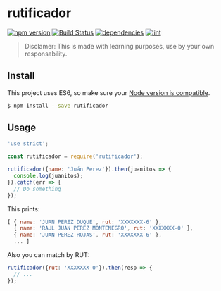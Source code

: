 # rutificador
[![npm version][npm-image]][npm-url] [![Build Status][ci-image]][ci-url] [![dependencies][dependencies-image]][dependencies-url] [![lint][lint-image]][lint-url]

> Disclamer: This is made with learning purposes, use by your own responsability.

## Install
This project uses ES6, so make sure your [Node version is compatible](https://nodejs.org/en/docs/es6/).
```sh
$ npm install --save rutificador
```

## Usage
```js
'use strict';

const rutificador = require('rutificador');

rutificador({name: 'Juán Perez'}).then(juanitos => {
  console.log(juanitos);
}).catch(err => {
  // Do something
});
```

This prints:
```js
[ { name: 'JUAN PEREZ DUQUE', rut: 'XXXXXXX-6' },
  { name: 'RAUL JUAN PEREZ MONTENEGRO', rut: 'XXXXXXX-0' },
  { name: 'JUAN PEREZ ROJAS', rut: 'XXXXXXX-6' },
  ... ]
```

Also you can match by RUT:
```js
rutificador({rut: 'XXXXXXX-0'}).then(resp => {
  // ...
});
```

[ci-image]: https://travis-ci.org/mrpatiwi/rutificador.svg
[ci-url]: https://travis-ci.org/mrpatiwi/rutificador
[npm-image]: https://badge.fury.io/js/rutificador.svg
[npm-url]: http://badge.fury.io/js/rutificador
[dependencies-image]: https://david-dm.org/mrpatiwi/rutificador.svg
[dependencies-url]: https://david-dm.org/mrpatiwi/rutificador
[lint-image]: https://codeclimate.com/github/mrpatiwi/rutificador/badges/gpa.svg
[lint-url]: https://codeclimate.com/github/mrpatiwi/rutificador
